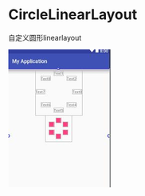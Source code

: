 # CircleLinearLayout
自定义圆形linearlayout

![image](https://github.com/hyccode/CircleLinearLayout/blob/master/image/demo.jpg)